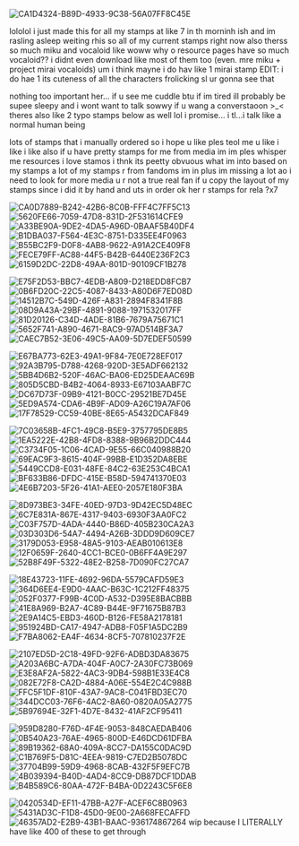 ![CA1D4324-B89D-4933-9C38-56A07FF8C45E](https://github.com/koryeone/README/assets/135865337/084852df-7faf-4519-8656-f2db21867351)

lololol i just made this for all my stamps at like 7 in th morninh ish and im rasling asleep weiting rhis so all of my current stamps right now 
also therss so much miku and vocaloid like woww why o resource pages have so much vocaloid?? i didnt even download like most of them too (even. mre miku + project mirai vocaloids) um i think mayne i do hav like 1 mirai stamp EDIT: i do hae 1 its cuteness of all the characters frolicking sl ur gonna see that

nothing too important her... if u see me cuddle btu if im tired ill probably be supee sleepy and i wont want to talk sowwy if u wang a converstaoon >_< theres also like 2  typo stamps below as well lol i promise... i tl...i talk like a normal human being

lots of stamps that i manually ordered so i hope u like ples teol me u like i like i like also if u have pretty stamps for me from media im im ples whisper me resources i love stamos i thnk its peetty obvuous what im into based on my stamps a lot of my stamps r from fandoms im in plus im missing a lot ao i need to look for more media u r not a true real fan if u copy the layout of my stamps since i did it by hand and uts in order ok her r stamps for rela ?x7

![CA0D7889-B242-42B6-8C0B-FFF4C7FF5C13](https://github.com/koryeone/README/assets/135865337/6d3e313b-340b-490b-ab45-8199a1524b57) ![5620FE66-7059-47D8-831D-2F531614CFE9](https://github.com/koryeone/README/assets/135865337/17725fb6-e001-4f59-a010-984e7dfaea5e) ![A33BE90A-9DE2-4DA5-A96D-0BAAF5B40DF4](https://github.com/koryeone/README/assets/135865337/018fce71-7535-46a1-9179-83af978271a2) ![B1DBA037-F564-4E3C-8751-D335EE4F0963](https://github.com/koryeone/README/assets/135865337/c1a1c9c8-ba64-427b-88bc-99fcdaf730c7) ![B55BC2F9-D0F8-4AB8-9622-A91A2CE409F8](https://github.com/koryeone/README/assets/135865337/80592d8e-565c-47fd-8724-ba003ab37d5d) ![FECE79FF-AC88-44F5-B42B-6440E236F2C3](https://github.com/koryeone/README/assets/135865337/5bda5ef3-c73b-4844-8eae-d89eebd9c839) ![6159D2DC-22D8-49AA-801D-90109CF1B278](https://github.com/koryeone/README/assets/135865337/60f36e43-f922-470c-89c5-d13fd1206226)

![E75F2D53-BBC7-4EDB-A809-D218EDD8FCB7](https://github.com/koryeone/README/assets/135865337/3820f9a0-eaf6-44e8-920e-580622d994a2) ![0B6FD20C-22C5-4087-8433-A80D6F7ED08D](https://github.com/koryeone/README/assets/135865337/f4d6d396-8c94-4a79-8ba3-44ad17bd7939) ![14512B7C-549D-426F-A831-2894F8341F8B](https://github.com/koryeone/README/assets/135865337/56d4daa5-344e-47ee-8dc3-44a89ff185aa) ![08D9A43A-29BF-4891-9088-1971532017FF](https://github.com/koryeone/README/assets/135865337/6c0c2742-c34f-46e7-b813-90608daf782e) ![81D20126-C34D-4ADE-81B6-7679A75671C1](https://github.com/koryeone/README/assets/135865337/fdd6f439-bcae-43ed-b24b-4f260405c512) ![5652F741-A890-4671-8AC9-97AD514BF3A7](https://github.com/koryeone/README/assets/135865337/5344bc7c-e0fb-4c80-9854-d2febc3307bd) ![CAEC7B52-3E06-49C5-AA09-5D7EDEF50599](https://github.com/koryeone/README/assets/135865337/53e0c90d-eb4e-4b7b-a109-5657ab1ff3ab)

![E67BA773-62E3-49A1-9F84-7E0E728EF017](https://github.com/koryeone/README/assets/135865337/c11bf903-3222-4ae5-815e-656c336397b1) ![92A3B795-D788-4268-920D-3E5ADF662132](https://github.com/koryeone/README/assets/135865337/72088ede-961e-4511-9423-dc2b0ff0966d) ![5BB4D6B2-520F-46AC-BA06-ED25DEAAC69B](https://github.com/koryeone/README/assets/135865337/a2dbd881-3f7f-46ed-9f20-c51169998c6d) ![805D5CBD-B4B2-4064-8933-E67103AABF7C](https://github.com/koryeone/README/assets/135865337/318db8af-bc18-4df1-b9a4-eff0d77d2d1f) ![DC67D73F-09B9-4121-B0CC-29521BE7D45E](https://github.com/koryeone/README/assets/135865337/8d8c8e32-f87e-4a4d-a3a8-d2de7ac39e54) ![5ED9A574-CDA6-4B9F-AD09-A26C19A7AF06](https://github.com/koryeone/README/assets/135865337/c23f21f5-67e7-493d-b5c7-2c728c0f51c2) ![17F78529-CC59-40BE-8E65-A5432DCAF849](https://github.com/koryeone/README/assets/135865337/94b9b243-52dd-4f27-9514-2c59ef67f7e6)

![7C03658B-4FC1-49C8-B5E9-3757795DE8B5](https://github.com/koryeone/README/assets/135865337/641a1dd8-6819-4a64-821e-c4f536603292) ![1EA5222E-42B8-4FD8-8388-9B96B2DDC444](https://github.com/koryeone/README/assets/135865337/f9e2d5c1-c865-4967-8eba-03e8b55b6f2e) ![C3734F05-1C06-4CAD-9E55-66C040988B20](https://github.com/koryeone/README/assets/135865337/da38305a-acb1-4593-acfa-c13f13db0deb) ![69EAC9F3-8615-404F-99BB-E1D352DA8EBE](https://github.com/koryeone/README/assets/135865337/be569649-8bf2-477e-9419-ac0aca9eb86b) ![5449CCD8-E031-48FE-84C2-63E253C4BCA1](https://github.com/koryeone/README/assets/135865337/2f852c21-e619-46fd-9af9-775fe7b3f8a4) ![BF633B86-DFDC-415E-B58D-594741370E03](https://github.com/koryeone/README/assets/135865337/b71946b5-ac9c-46b9-9cb5-94284df8ee5b) ![4E6B7203-5F26-41A1-AEE0-2057E180F3BA](https://github.com/koryeone/README/assets/135865337/16024df0-2836-40e4-afbd-9666740c0cb4)

![8D973BE3-34FE-40ED-97D3-9D42EC5D48EC](https://github.com/koryeone/README/assets/135865337/fad3d3f3-e2f4-466d-8b31-306ff4628dac) ![6C7E831A-867E-4317-9403-6930F3AA0FC2](https://github.com/koryeone/README/assets/135865337/c5e4a99a-9c4d-4918-a3cd-a325ba9d7fcd) ![C03F757D-4ADA-4440-B86D-405B230CA2A3](https://github.com/koryeone/README/assets/135865337/6f00305d-e8b6-4f2c-85c0-c61f2daa97ad) ![03D303D6-54A7-4494-A26B-3DDD9D609CE7](https://github.com/koryeone/README/assets/135865337/7f22507d-3ed5-4ff9-a336-060c562028d7) ![3179D053-E958-48A5-9103-AEAB010613E8](https://github.com/koryeone/README/assets/135865337/3d5162f0-6f40-41bd-b617-62a60ecbc086) ![12F0659F-2640-4CC1-BCE0-0B6FF4A9E297](https://github.com/koryeone/README/assets/135865337/e13b277e-7b70-48b2-9089-b9f14515b2e6) ![52B8F49F-5322-48E2-B258-7D090FC27CA7](https://github.com/koryeone/README/assets/135865337/f92e9e61-efce-428a-8391-a35bcdff6a3a)

 ![18E43723-11FE-4692-96DA-5579CAFD59E3](https://github.com/koryeone/README/assets/135865337/42b3f613-2f4a-4453-ac44-dae76c8b7aa4) ![364D6EE4-E9D0-4AAC-B63C-1C212FF48375](https://github.com/koryeone/README/assets/135865337/88c2dcba-c851-4aef-91e4-0b12e5358161) ![052F0377-F99B-4C0D-A532-D395E8BACBBB](https://github.com/koryeone/README/assets/135865337/cca7a8b7-977e-47f5-839a-91d843e5824a)  ![41E8A969-B2A7-4C89-B44E-9F71675B87B3](https://github.com/koryeone/README/assets/135865337/17dec2f9-70ba-40d3-9238-399a4d2ced44) ![2E9A14C5-EBD3-460D-B126-FE58A2178181](https://github.com/koryeone/README/assets/135865337/5cdbe916-5f9a-4525-964d-d063cd06eb69) ![951924BD-CA17-4947-ADB8-F05F1A5DC2B9](https://github.com/koryeone/README/assets/135865337/91944cdc-93ae-474d-baff-a331bcd3af93) ![F7BA8062-EA4F-4634-8CF5-707810237F2E](https://github.com/koryeone/README/assets/135865337/aac2595a-d2ba-4ddb-9d98-eeba9dc29033)

![2107ED5D-2C18-49FD-92F6-ADBD3DA83675](https://github.com/koryeone/README/assets/135865337/44d2e1c6-c6d5-47b6-b1bb-86bef37809b9) ![A203A6BC-A7DA-404F-A0C7-2A30FC73B069](https://github.com/koryeone/README/assets/135865337/08a4ef41-1f87-4a9d-875f-2d4bb5eb09c8) ![E3E8AF2A-5822-4AC3-9DB4-598B1E33E4C8](https://github.com/koryeone/README/assets/135865337/41b320f2-f261-4ac1-ba4f-0b8f0357709b) ![082E72F8-CA2D-4884-A06E-554E2C4C988B](https://github.com/koryeone/README/assets/135865337/ecdfffc3-21a4-4d51-8e66-90e7f588f9cd) ![FFC5F1DF-810F-43A7-9AC8-C041FBD3EC70](https://github.com/koryeone/README/assets/135865337/b32a9133-a644-4236-bfd7-0c3cc9fe8175) ![344DCC03-76F6-4AC2-8A60-0820A05A2775](https://github.com/koryeone/README/assets/135865337/49a34e23-fd8b-4606-90ea-d0ce362c762e) ![5B97694E-32F1-4D7E-8432-41AF2CF95411](https://github.com/koryeone/README/assets/135865337/22159ea4-6300-4f8a-9ee7-68bd8477bcd6)

![959D8280-F76D-4F4E-9053-848CAEDAB406](https://github.com/koryeone/README/assets/135865337/0bdbbca1-4cb8-46a6-88b3-c130e25dbe89) ![0B540A23-76AE-4965-800D-E46DCD61DFBA](https://github.com/koryeone/README/assets/135865337/555f90f6-d833-44e9-8447-0dffeabb9fba) ![89B19362-68A0-409A-8CC7-DA155C0DAC9D](https://github.com/koryeone/README/assets/135865337/367190cb-ac45-40b5-bece-c8b9ce62ffba) ![C1B769F5-D81C-4EEA-9819-C7ED2B5078DC](https://github.com/koryeone/README/assets/135865337/06c630ae-9c91-4d60-9758-e9f14f4971d3) ![37704B99-59D9-4968-8CAB-432F5F9EFC7B](https://github.com/koryeone/README/assets/135865337/8412d259-ee42-4c43-874a-050a17bafb97) ![4B039394-B40D-4AD4-8CC9-DB87DCF1DDAB](https://github.com/koryeone/README/assets/135865337/9608c5e1-ef8c-4379-ad9e-baef8edc3698) ![B4B589C6-80AA-472F-B4BA-0D2243C5F6E8](https://github.com/koryeone/README/assets/135865337/cec455a7-aaff-4b62-ba47-9e2283dffc21)


![0420534D-EF11-47BB-A27F-ACEF6C8B0963](https://github.com/koryeone/README/assets/135865337/098a5071-d97f-4b9d-b518-07bd81c44cee) ![5431AD3C-F1D8-45D0-9E00-2A668FECAFFD](https://github.com/koryeone/README/assets/135865337/c8808bfe-c1f1-4ec0-917f-abec092ea223) ![46357AD2-E2B9-43B1-BAAC-936174867264](https://github.com/koryeone/README/assets/135865337/071ad083-3fde-4356-bb89-23ea68942666) wip because I LITERALLY have like 400 of these to get through
